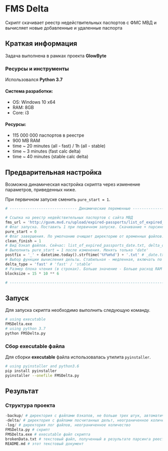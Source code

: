 # FMS Delta
Скрипт скачивает реестр недействительных паспортов с ФМС МВД и вычисляет новые добавленные и удаленные паспорта

## Краткая информация
Задача выполнена в рамках проекта __GlowByte__

### Ресурсы и инструменты
Использовался __Python 3.7__

#### Система разработки:
- OS: Windows 10 x64
- RAM: 8GB
- Core: i3

#### Ресурсы:
- 115 000 000 паспортов в реестре
- 900 MB RAM
- time ~ 20 minutes (all - fast) / 1h (all - stable)
- time ~ 3 minutes (fast calc delta)
- time ~ 40 minutes (stable calc delta)

## Предварительная настройка
Возможна динамическая настройка скрипта через изменение параметров, приведенных ниже.

При первичном запуске сменить `pure_start = 1`. 
```py
# ------------------------------ Динамические переменные ------------------------------ # 

# Ссылка на реестр недействительных паспортов с сайта МВД
fms_url = 'http://guvm.mvd.ru/upload/expired-passports/list_of_expired_passports.csv.bz2'
# Флаг запуска. Поставить 1 при первичном запуске. Скачивание + парсинг. Без дельты.
pure_start = 0
# Флаг завершения. По умолчанию очищает директорию от временных файлов.
clean_finish = 1
# Вид бэкап файлов. Сейчас: list_of_expired_passports_date.txt, delta_date.txt
# Выполнить pure_start = 1 после изменения. Менять только 'date'
postfix = '_' + datetime.today().strftime('%Y%m%d') + '.txt' # _date.txt
# Выбор функции вычисления дельты. Стабильная - медленная, включать по необходимости
delta_type = 'fast' # 'fast' / 'stable'
# Размер блока чтения (в строках). Больше значение - Больше расход RAM (для calcDeltaStable)
blocksize = 15 * 10 ** 6

# ------------------------------------------------------------------------------------- #
```

## Запуск
Для запуска скрипта необходимо выполнить следующую команду. 
```bash
# using executable 
FMSDelta.exe
# using python 3.7
python FMSDelta.py
```
### Сбор executable файла
Для сборки __executable__ файла использовалась утилита `pyinstaller`. 
```bash
# using pyinstaller and python3.6
pip install pyinstaller
pyinstaller --onefile FMSDelta.py
```

## Результат
### Структура проекта
```py
-backup/ # директория с файлами бэкапов, не больше трех штук, автоматическое удаление
-delta/ # директория с файлами посчитанных дельт, неограниченное количество
-log/ # директория лог файлов, неограниченное количество
FMSDelta.py # скрипт
FMSDelta.exe # executable файл скрипта
brokenData.txt # текстовый файл, полученный в результате парсинга реестра, содержит битые данные
README.md # этот текстовый документ
```
